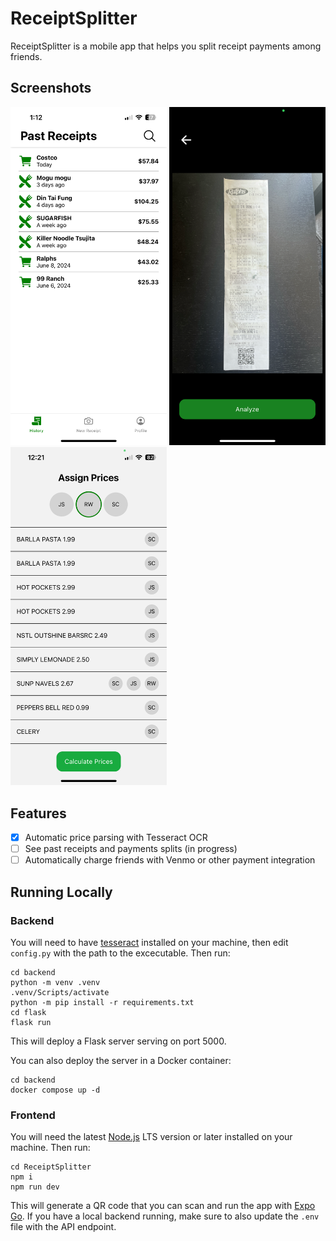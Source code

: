 # ReceiptSplitter

ReceiptSplitter is a mobile app that helps you split receipt payments among friends. 

## Screenshots

<img alt="ReceiptSplitter Home Page" src="Screenshots/HistoryPage.PNG" width=250>
<img alt="ReceiptSplitter Preview Page" src="Screenshots/PreviewPage.PNG" width=250>
<img alt="ReceiptSplitter Analysis Page" src="Screenshots/AnalysisPage.PNG" width=250>

## Features

- [x] Automatic price parsing with Tesseract OCR
- [ ] See past receipts and payments splits (in progress)
- [ ] Automatically charge friends with Venmo or other payment integration

## Running Locally

### Backend

You will need to have [tesseract](https://github.com/tesseract-ocr/tesseract) installed on your machine, then edit `config.py` with the path to the excecutable. Then run:

```
cd backend
python -m venv .venv
.venv/Scripts/activate
python -m pip install -r requirements.txt
cd flask
flask run
```

This will deploy a Flask server serving on port 5000.  

 You can also deploy the server in a Docker container:
```
cd backend
docker compose up -d
```

### Frontend

You will need the latest [Node.js](https://nodejs.org) LTS version or later installed on your machine. Then run:

```
cd ReceiptSplitter
npm i
npm run dev
```

This will generate a QR code that you can scan and run the app with [Expo Go](https://expo.dev/go). If you have a local backend running, make sure to also update the `.env` file with the API endpoint.

